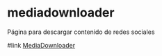 # mediadownloader
Página para descargar contenido de redes sociales

#link
<a href="https://fernan2lopezkto.github.io/mediadownloader/" >MediaDownloader<a>
